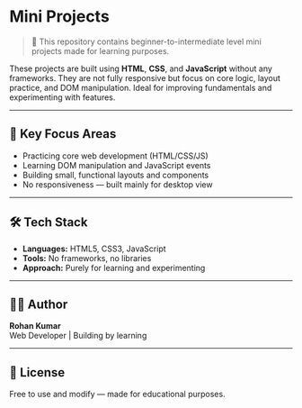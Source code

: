 # Mini Projects

> 🚧 This repository contains beginner-to-intermediate level mini projects made for learning purposes.

These projects are built using **HTML**, **CSS**, and **JavaScript** without any frameworks. They are not fully responsive but focus on core logic, layout practice, and DOM manipulation. Ideal for improving fundamentals and experimenting with features.

---

## 🔹 Key Focus Areas

- Practicing core web development (HTML/CSS/JS)
- Learning DOM manipulation and JavaScript events
- Building small, functional layouts and components
- No responsiveness — built mainly for desktop view

---

## 🛠 Tech Stack

- **Languages:** HTML5, CSS3, JavaScript
- **Tools:** No frameworks, no libraries
- **Approach:** Purely for learning and experimenting

---

## 🙋‍♂️ Author

**Rohan Kumar**  
Web Developer | Building by learning

---

## 📄 License

Free to use and modify — made for educational purposes.
